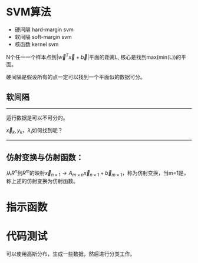 # SVM算法
- 硬间隔 hard-margin svm
- 软间隔 soft-margin svm
- 核函数 kernel svm

N个任一一个样本点到|$\vec{w}^T\vec{x}+\vec{b}$|平面的距离L,
核心是找到max(min(L))的平面。

硬间隔是假设所有的点一定可以找到一个平面似的数据可分。

## 软间隔
-----

运行数据是可以不可分的。



$\vec{x}_k,y_{k}，\lambda_{i}$如何找到呢？

----

## 仿射变换与仿射函数：
从$R^n$到$R^m$的映射$\vec{x}_{n\times 1}\rightarrow A_{m \times n}\vec{x}_{n\times 1}+\vec{b}_{m \times 1}$，称为仿射变换，当m=1是，称上述的仿射变换为仿射函数。

# 指示函数


# 代码测试
可以使用高斯分布，生成一些数据，然后进行分类工作。